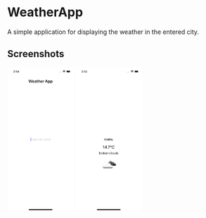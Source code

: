 # WeatherApp
 A simple application for displaying the weather in the entered city.

## Screenshots


<img src="https://github.com/nataliiagrigoreva/WeatherApp/blob/main/WeatherApp/Screenshots/Simulator%20Screen%20Shot%20-%20iPhone%2012%20-%202023-06-29%20at%2014.54.54.png" width=30% height=30%> <img src="https://github.com/nataliiagrigoreva/WeatherApp/blob/main/WeatherApp/Screenshots/Simulator%20Screen%20Shot%20-%20iPhone%2012%20-%202023-06-29%20at%2014.52.43.png" width=30% height=30%> 

